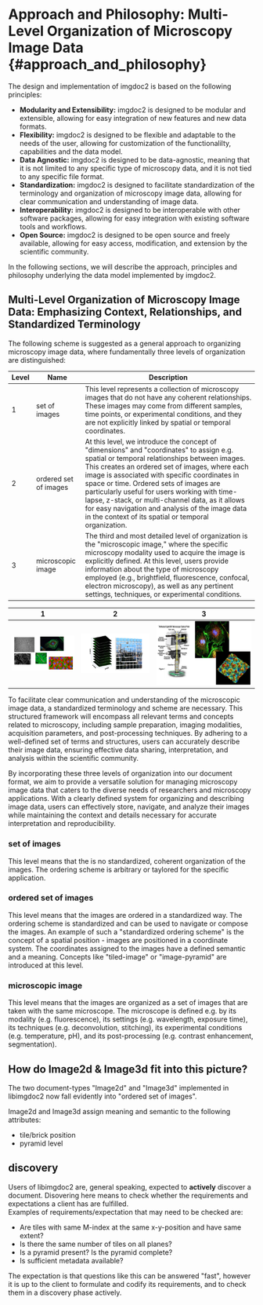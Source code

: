 # Approach and Philosophy: Multi-Level Organization of Microscopy Image Data           {#approach_and_philosophy}

The design and implementation of imgdoc2 is based on the following principles:
-   **Modularity and Extensibility:** imgdoc2 is designed to be modular and extensible, allowing for easy integration of new features and new data formats.
-   **Flexibility:** imgdoc2 is designed to be flexible and adaptable to the needs of the user, allowing for customization of the functionalilty, capabilities and the data model.
-   **Data Agnostic:** imgdoc2 is designed to be data-agnostic, meaning that it is not limited to any specific type of microscopy data, and it is not tied to any specific file format.
-   **Standardization:** imgdoc2 is designed to facilitate standardization of the terminology and organization of microscopy image data, allowing for clear communication and understanding of image data.
-   **Interoperability:** imgdoc2 is designed to be interoperable with other software packages, allowing for easy integration with existing software tools and workflows.
-   **Open Source:** imgdoc2 is designed to be open source and freely available, allowing for easy access, modification, and extension by the scientific community.

In the following sections, we will describe the approach, principles and philosophy underlying the data model
implemented by imgdoc2.

## Multi-Level Organization of Microscopy Image Data: Emphasizing Context, Relationships, and Standardized Terminology


The following scheme is suggested as a general approach to organizing microscopy image data, where
fundamentally three levels of organization are distinguished:

| Level | Name                  | Description                                                                                                                                                                                                                                                                                                                                                                                                                                                                                            |
|-------|-----------------------|--------------------------------------------------------------------------------------------------------------------------------------------------------------------------------------------------------------------------------------------------------------------------------------------------------------------------------------------------------------------------------------------------------------------------------------------------------------------------------------------------------|
| 1     | set of images         | This level represents a collection of microscopy images that do not have any coherent relationships. These images may come from different samples, time points, or experimental conditions, and they are not explicitly linked by spatial or temporal coordinates.                                                                                                                                                                                                                                     |
| 2     | ordered set of images | At this level, we introduce the concept of "dimensions" and "coordinates" to assign e.g. spatial or temporal relationships between images. This creates an ordered set of images, where each image is associated with specific coordinates in space or time. Ordered sets of images are particularly useful for users working with time-lapse, z-stack, or multi-channel data, as it allows for easy navigation and analysis of the image data in the context of its spatial or temporal organization. |
| 3     | microscopic image     | The third and most detailed level of organization is the "microscopic image," where the specific microscopy modality used to acquire the image is explicitly defined. At this level, users provide information about the type of microscopy employed (e.g., brightfield, fluorescence, confocal, electron microscopy), as well as any pertinent settings, techniques, or experimental conditions.                                                                                                      |


| 1                                                     | 2                                                                     | 3                                                             |
|-------------------------------------------------------|-----------------------------------------------------------------------|---------------------------------------------------------------|
| ![set of images](images/philosophy_set_of_images.png) | ![ordered set of images](images/philosophy_ordered_set_of_images.png) | ![microscopic image](images/philosophy_microscopic_image.png) |

To facilitate clear communication and understanding of the microscopic image data, a standardized terminology 
and scheme are necessary. This structured framework will encompass all relevant terms and concepts related 
to microscopy, including sample preparation, imaging modalities, acquisition parameters, and post-processing 
techniques. By adhering to a well-defined set of terms and structures, users can accurately describe their 
image data, ensuring effective data sharing, interpretation, and analysis within the scientific community.

By incorporating these three levels of organization into our document format, we aim to provide a versatile 
solution for managing microscopy image data that caters to the diverse needs of researchers and microscopy 
applications. With a clearly defined system for organizing and describing image data, users can effectively 
store, navigate, and analyze their images while maintaining the context and details necessary for 
accurate interpretation and reproducibility.

### set of images

This level means that the is no standardized, coherent organization of the images. The ordering scheme is arbitrary or taylored for the specific application.

### ordered set of images

This level means that the images are ordered in a standardized way. The ordering scheme is standardized and can be used to navigate or compose the images.
An example of such a "standardized ordering scheme" is the concept of a spatial position - images are positioned in a coordinate system. The coordinates
assigned to the images have a defined semantic and a meaning. Concepts like "tiled-image" or "image-pyramid" are introduced at this level.

### microscopic image

This level means that the images are organized as a set of images that are taken with the same microscope. 
The microscope is defined e.g. by its modality (e.g. fluorescence), its settings (e.g. wavelength, exposure time), 
its techniques (e.g. deconvolution, stitching), its experimental conditions (e.g. temperature, pH), and its 
post-processing (e.g. contrast enhancement, segmentation).

## How do Image2d & Image3d fit into this picture?

The two document-types "Image2d" and "Image3d" implemented in libimgdoc2 now fall evidently into "ordered set of images".

Image2d and Image3d assign meaning and semantic to the following attributes:

* tile/brick position
* pyramid level

## discovery

Users of libimgdoc2 are, general speaking, expected to **actively** discover a document. Disovering here means to check whether the requirements and
expectations a client has are fulfilled.  
Examples of requirements/expectation that may need to be checked are:
* Are tiles with same M-index at the same x-y-position and have same extent?
* Is there the same number of tiles on all planes?
* Is a pyramid present? Is the pyramid complete?
* Is sufficient metadata available?

The expectation is that questions like this can be answered "fast", however it is up to the client to formulate and codify its requirements, and to
check them in a discovery phase actively.


